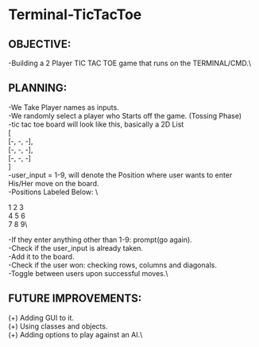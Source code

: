 # Terminal-TicTacToe

## OBJECTIVE:
-Building a 2 Player TIC TAC TOE game that runs on the TERMINAL/CMD.\

## PLANNING:
-We Take Player names as inputs.\
-We randomly select a player who Starts off the game. (Tossing Phase)\
-tic tac toe board will look like this, basically a 2D List\
[\
    [-, -, -],\
    [-, -, -],\
    [-, -, -]\
]\
-user_input = 1-9, will denote the Position where user wants to enter His/Her move on the board.\
-Positions Labeled Below: \

1  2  3\
4  5  6\
7  8  9\

-If they enter anything other than 1-9: prompt(go again).\
-Check if the user_input is already taken.\
-Add it to the board.\
-Check if the user won: checking rows, columns and diagonals.\
-Toggle between users upon successful moves.\

## FUTURE IMPROVEMENTS:
(+) Adding GUI to it.\
(+) Using classes and objects.\
(+) Adding options to play against an AI.\


